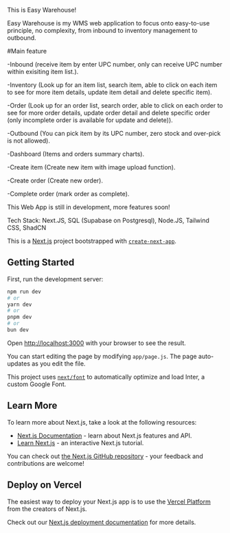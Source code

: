 This is Easy Warehouse!

Easy Warehouse is my WMS web application to focus onto easy-to-use principle, no complexity, from inbound to inventory management to outbound.

#Main feature

-Inbound (receive item by enter UPC number, only can receive UPC number within exisiting item list.).

-Inventory (Look up for an item list, search item, able to click on each item to see for more item details, update item detail and delete specific item).

-Order (Look up for an order list, search order, able to click on each order to see for more order details, update order detail and delete specific order (only incomplete order is available for update and delete)).

-Outbound (You can pick item by its UPC number, zero stock and over-pick is not allowed).

-Dashboard (Items and orders summary charts).

-Create item (Create new item with image upload function).

-Create order (Create new order).

-Complete order (mark order as complete).

This Web App is still in development, more features soon!

Tech Stack: Next.JS, SQL (Supabase on Postgresql), Node.JS, Tailwind CSS, ShadCN

This is a [Next.js](https://nextjs.org/) project bootstrapped with [`create-next-app`](https://github.com/vercel/next.js/tree/canary/packages/create-next-app).

## Getting Started

First, run the development server:

```bash
npm run dev
# or
yarn dev
# or
pnpm dev
# or
bun dev
```

Open [http://localhost:3000](http://localhost:3000) with your browser to see the result.

You can start editing the page by modifying `app/page.js`. The page auto-updates as you edit the file.

This project uses [`next/font`](https://nextjs.org/docs/basic-features/font-optimization) to automatically optimize and load Inter, a custom Google Font.

## Learn More

To learn more about Next.js, take a look at the following resources:

- [Next.js Documentation](https://nextjs.org/docs) - learn about Next.js features and API.
- [Learn Next.js](https://nextjs.org/learn) - an interactive Next.js tutorial.

You can check out [the Next.js GitHub repository](https://github.com/vercel/next.js/) - your feedback and contributions are welcome!

## Deploy on Vercel

The easiest way to deploy your Next.js app is to use the [Vercel Platform](https://vercel.com/new?utm_medium=default-template&filter=next.js&utm_source=create-next-app&utm_campaign=create-next-app-readme) from the creators of Next.js.

Check out our [Next.js deployment documentation](https://nextjs.org/docs/deployment) for more details.
